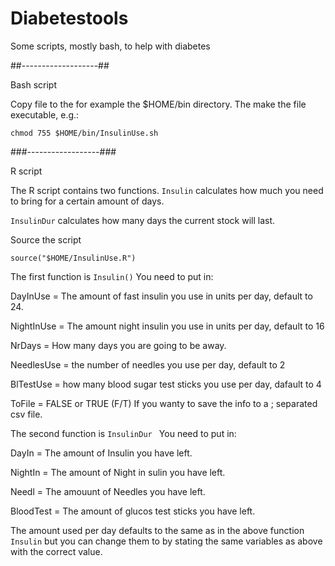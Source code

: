 # Diabetestools
Some scripts, mostly bash, to help with diabetes

##-------------------##

  Bash script

Copy file to the for example the $HOME/bin directory.
The make the file executable, e.g.:

`chmod 755 $HOME/bin/InsulinUse.sh`


###------------------###

R script

The R script contains two functions. `Insulin` calculates how much you need to bring for a certain amount of days.

`InsulinDur` calculates how many days the current stock will last.

Source the script

`source("$HOME/InsulinUse.R")`

The first function is  `Insulin()`
You need to put in:

DayInUse = The amount of fast insulin you use in units per day, default to 24.

NightInUse = The amount night insulin you use in units per day, default to 16

NrDays = How many days you are going to be away.

NeedlesUse = the number of needles you use per day, default to 2

BlTestUse = how many blood sugar test sticks you use per day, dafault to 4

ToFile = FALSE or TRUE (F/T) If you wanty to save the info to a ; separated csv file.


The second function is `InsulinDur `
You need to put in:

DayIn = The amount of Insulin you have left.

NightIn = The amount of Night in sulin you have left.

Needl = The amouunt of Needles you have left.

BloodTest = The amount of glucos test sticks you have left.

The amount used per day defaults to the same as in the above function `Insulin` but you can change them to by stating the same variables as above with the correct value. 
